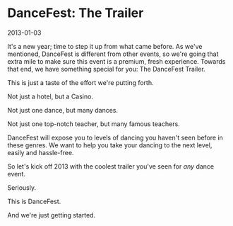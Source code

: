 # DanceFest: The Trailer
2013-01-03

It's a new year; time to step it up from what came before.  As we've mentioned, DanceFest is different from other events, so we're going that extra mile to make sure this event is a premium, fresh experience.  Towards that end, we have something special for you: The DanceFest Trailer.

This is just a taste of the effort we're putting forth.

Not just a hotel, but a Casino.

Not just one dance, but many dances.

Not just one top-notch teacher, but many famous teachers.

DanceFest will expose you to levels of dancing you haven't seen before in these genres.  We want to help you take your dancing to the next level, easily and hassle-free.

So let's kick off 2013 with the coolest trailer you've seen for *any* dance event.

Seriously.

This is DanceFest.

And we're just getting started.